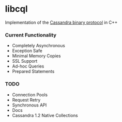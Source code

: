 libcql
======

Implementation of the [Cassandra binary protocol](https://github.com/apache/cassandra/blob/trunk/doc/native_protocol.spec) in C++

### Current Functionality
- Completely Asynchronous
- Exception Safe
- Minimal Memory Copies
- SSL Support
- Ad-hoc Queries
- Prepared Statements

### TODO
- Connection Pools
- Request Retry
- Synchronous API
- Docs
- Cassandra 1.2 Native Collections
